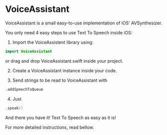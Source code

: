 # VoiceAssistant
VoiceAssistant is a small easy-to-use implementation of iOS' AVSynthesizer. 

You only need 4 easy steps to use Text To Speech inside iOS:

1. Import the VoiceAssistent library using: 
```Swift 
import VoiceAssistant
``` 
or drag and drop VoiceAssistant.swift inside your project.

2. Create a VoiceAssistant instance inside your code.

3. Send strings to be read to VoiceAssistant with 
```Swift 
.addSpeechToQueue
```

4. Just 
```Swift 
.speak()
```

And there you have it! Text To Speech as easy as it is!

For more detailed instructions, read bellow.



